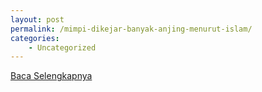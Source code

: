 ```yaml
---
layout: post
permalink: /mimpi-dikejar-banyak-anjing-menurut-islam/
categories:
    - Uncategorized
---
```


[Baca Selengkapnya](/01)